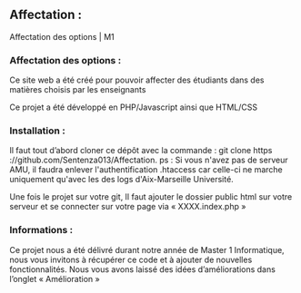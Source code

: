 ## Affectation :
Affectation des options | M1

### Affectation des options :
Ce site web a été créé pour pouvoir affecter des étudiants dans des matières choisis par les enseignants

Ce projet a été développé en PHP/Javascript ainsi que HTML/CSS

### Installation :
Il faut tout d’abord cloner ce dépôt avec la commande : 
git clone https ://github.com/Sentenza013/Affectation.
ps : Si vous n'avez pas de serveur AMU, il faudra enlever l'authentification .htaccess car celle-ci ne marche uniquement qu'avec les des logs d'Aix-Marseille Université.

Une fois le projet sur votre git, Il faut ajouter le dossier public html sur votre serveur et se connecter sur votre page via « XXXX.index.php » 

### Informations :
Ce projet nous a été délivré durant notre année de Master 1 Informatique, nous vous invitons à récupérer ce code et à ajouter de nouvelles fonctionnalités.
Nous vous avons laissé des idées d’améliorations dans l’onglet « Amélioration »


